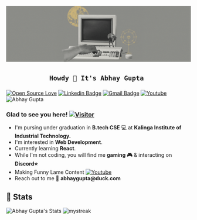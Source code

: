 ![Abhay Gupta Banner Image](./banner.gif)
<!-- <h2 align='center'>Abhay Gupta @ abhay-ctrl</h2>
<p align="center"><b>B.Tech Cse Student at KIIT, Bhubaneswar</ b></p> -->
<div align='center'>
<h2>

    Howdy 👋 It's Abhay Gupta 
</h2></div>
<div align="centre">

[![Open Source Love](https://badges.frapsoft.com/os/v2/open-source.svg?v=104)](https://github.com/abhay-ctrl) [![Linkedin Badge](https://img.shields.io/badge/-Abhay%20Gupta-blue?style=social&logo=Linkedin&logoColor=blue&link=https://www.linkedin.com/in/abhayguptakolkata/)](https://www.linkedin.com/in/abhayguptakolkata/) [![Gmail Badge](https://img.shields.io/badge/-Mail-Red?style=social&logo=Gmail&link=abhaygupta@duck.com)](abhaygupta@duck.com) <a href="https://www.youtube.com/c/BeingAbhay" target="_blank"><img src="https://img.shields.io/badge/YouTube-%3333.svg?&style=circle&logo=Youtube&logoColor=white" alt="Youtube"></a> ![Abhay Gupta](https://cdn.rawgit.com/sindresorhus/awesome/d7305f38d29fed78fa85652e3a63e154dd8e8829/media/badge.svg)

### Glad to see you here! [![Visitor](https://visitor-badge.laobi.icu/badge?page_id=abhay-ctrl.abhay-ctrl)](https://github.com/abhay-ctrl) 

</div>
<ul>
<li> I'm pursing under graduation in <b>B.tech CSE</b> 💻 at <b>Kalinga Institute of Industrial Technology.</b>
<li> I'm interested in <b>Web Development</b>.
<li> Currently learning <b>React</b>.
<li> While I'm not coding, you will find me <b>gaming 🎮</b> & interacting on <b>Discord⭐</b>
<li> Making Funny Lame Content 
<a href="https://www.youtube.com/c/BeingAbhay" target="_blank"><img src="https://img.shields.io/badge/YouTube-%3333.svg?&style=circle&logo=Youtube&logoColor=red" alt="Youtube"></a>
<li> Reach out to me 📧 <b> abhaygupta@duck.com </b>
</ul>

<h2>👀 Stats</h2>

<div>
  <p align="center">
   
   ![Abhay Gupta's Stats](https://github-readme-stats.vercel.app/api?username=abhay-ctrl&theme=dark&show_icons=true) 
   <img src="https://github-readme-streak-stats.herokuapp.com/?user=abhay-ctrl&theme=dark" alt="mystreak"/>
 
  </p>
</div>
